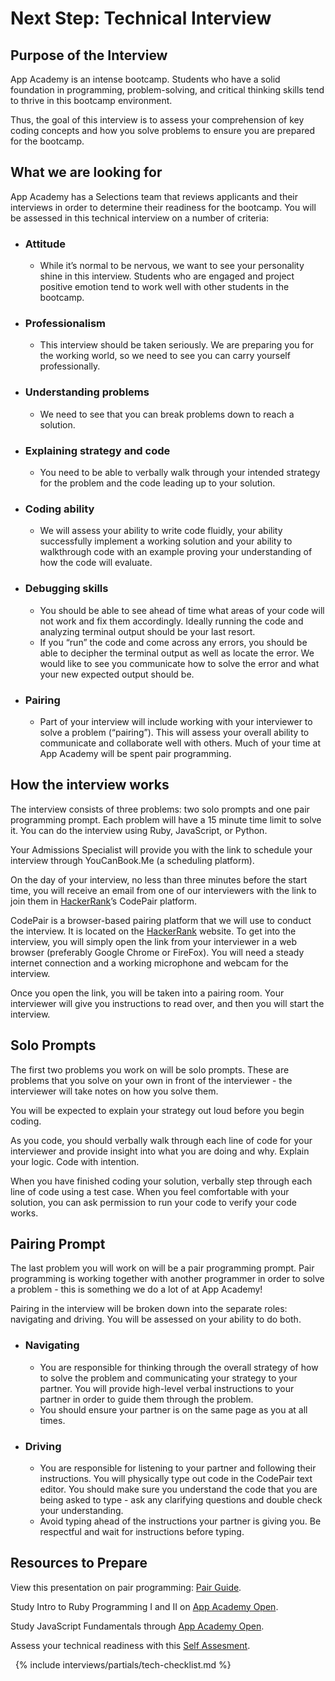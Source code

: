 # Next Step: Technical Interview

## Purpose of the Interview
App Academy is an intense bootcamp. Students who have a solid foundation in programming, problem-solving, and critical thinking skills tend to thrive in this bootcamp environment.

Thus, the goal of this interview is to assess your comprehension of key coding concepts and how you solve problems to ensure you are prepared for the bootcamp.
&nbsp;
## What we are looking for
App Academy has a Selections team that reviews applicants and their interviews in order to determine their readiness for the bootcamp. You will be assessed in this technical interview on a number of criteria:
 * ### **Attitude**
    * While it’s normal to be nervous, we want to see your personality shine in this interview. Students who are engaged and project positive emotion tend to work well with other students in the bootcamp.
 * ### **Professionalism**
    * This interview should be taken seriously. We are preparing you for the working world, so we need to see you can carry yourself professionally.
 * ### **Understanding problems**
    * We need to see that you can break problems down to reach a solution.
 * ### **Explaining strategy and code**
    * You need to be able to verbally walk through your intended strategy for the problem and the code leading up to your solution.
 * ### **Coding ability**
    * We will assess your ability to write code fluidly, your ability successfully implement a working solution and your ability to walkthrough code with an example proving your understanding of how the code will evaluate.
 * ### **Debugging skills**
    * You should be able to see ahead of time what areas of your code will not work and fix them accordingly. Ideally running the code and analyzing terminal output should be your last resort.
    * If you “run” the code and come across any errors, you should be able to decipher the terminal output as well as locate the error. We would like to see you communicate how to solve the error and what your new expected output should be.
 * ### **Pairing**
    * Part of your interview will include working  with your interviewer to solve a problem (“pairing”). This will assess your overall ability to communicate and collaborate well with others. Much of your time at App Academy will be spent pair programming.
&nbsp;
## How the interview works
The interview consists of three problems: two solo prompts and one pair programming prompt. Each problem will have a 15 minute time limit to solve it. You can do the interview using Ruby, JavaScript, or Python.

Your Admissions Specialist will provide you with the link to schedule your interview through YouCanBook.Me (a scheduling platform).

On the day of your interview, no less than three minutes before the start time, you will receive an email from one of our interviewers with the link to join them in [HackerRank][hackerR]’s CodePair platform.

CodePair is a browser-based pairing platform that we will use to conduct the interview. It is located on the [HackerRank][hackerR] website. To get into the interview, you will simply open the link from your interviewer in a web browser (preferably Google Chrome or FireFox). You will need a steady internet connection and a working microphone and webcam for the interview.

Once you open the link, you will be taken into a pairing room. Your interviewer will give you instructions to read over, and then you will start the interview.
&nbsp;
## Solo Prompts
The first two problems you work on will be solo prompts. These are problems that you solve on your own in front of the interviewer - the interviewer will take notes on how you solve them.

You will be expected to explain your strategy out loud before you begin coding.

As you code, you should verbally walk through each line of code for your interviewer and provide insight into what you are doing and why. Explain your logic. Code with intention.

When you have finished coding your solution, verbally step through each line of code using a test case. When you feel comfortable with your solution, you can ask permission to run your code to verify your code works.
&nbsp;
## Pairing Prompt
The last problem you will work on will be a pair programming prompt. Pair programming is working together with another programmer in order to solve a problem - this is something we do a lot of at App Academy!

Pairing in the interview will be broken down into the separate roles: navigating and driving. You will be assessed on your ability to do both.
* ### **Navigating**
    * You are responsible for thinking through the overall strategy of how to solve the problem and communicating your strategy to your partner. You will provide high-level verbal instructions to your partner in order to guide them through the problem.
    * You should ensure your partner is on the same page as you at all times.

 * ### **Driving**
    * You are responsible for listening to your partner and following their instructions. You will physically type out code in the CodePair text editor. You should make sure you understand the code that you are being asked to type - ask any clarifying questions and double check your understanding.
    * Avoid typing ahead of the instructions your partner is giving you. Be respectful and wait for instructions before typing.

## Resources to Prepare
View this presentation on pair programming: [Pair Guide][pair-pro-pres].

Study Intro to Ruby Programming I and II on [App Academy Open][rb-learn].

Study JavaScript Fundamentals through [App Academy Open][js-learn].

Assess your technical readiness with this [Self Assesment][self-assessment].

&nbsp;
{% include interviews/partials/tech-checklist.md %}

[self-assessment]: https://docs.google.com/document/d/1EeYVocf37gAkQIq2IskvqdoDAQZ5lIe0ZleZREjqG0Y/edit?usp=sharing
[how-to-prepare]: https://vimeo.com/268102365
[what-we-look-for]: https://vimeo.com/268089805/2a71dddc99
[pair-pro-pres]: https://docs.google.com/presentation/d/1lTHwBD6uHbMz4QatLxTOLHVwnj7zFpR2cecbTUQ4Qbc/edit?usp=sharing
[js-learn]: https://open.appacademy.io/learn/full-stack-online/javascript/setting-up-a-development-environment--phase-3--
[rb-learn]: https://open.appacademy.io/learn/full-stack-online/ruby/setting-up-a-development-environment--phase-1-
[int-pro]: https://open.appacademy.io/learn/full-stack-online/intro-to-programming/welcome
[hackerR]: https://www.hackerrank.com/domains/algorithms
